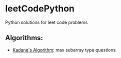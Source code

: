 # leetCodePython
Python solutions for leet code problems


## Algorithms:

* [Kadane's Algorithm](https://www.youtube.com/watch?v=HCL4_bOd3-4): max subarray type questions
